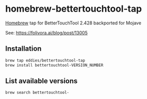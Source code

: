 # homebrew-bettertouchtool-tap
[Homebrew](https://brew.sh/) tap for BetterTouchTool 2.428 backported for Mojave

See: https://folivora.ai/blog/post/13005

## Installation

```sh
brew tap eddies/bettertouchtool-tap
brew install bettertouchtool-VERSION_NUMBER
```

## List available versions

```sh
brew search bettertouchtool-
```

